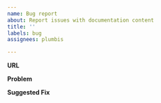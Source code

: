 ```yaml
---
name: Bug report
about: Report issues with documentation content
title: ''
labels: bug
assignees: plumbis

---
```


**URL**
<!-- What is the page with the error -->

**Problem**
<!-- What issue did you find with the documentation? -->

**Suggested Fix**
<!-- If the error is not obvious, how would you like to see us improve the content? -->
